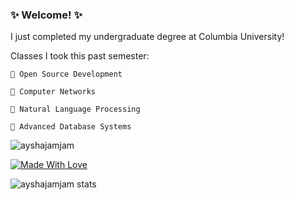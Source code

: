 ### ✨ Welcome! ✨

I just completed my undergraduate degree at Columbia University!

Classes I took this past semester:

    🌱 Open Source Development

    🌱 Computer Networks

    🌱 Natural Language Processing

    🌱 Advanced Database Systems

<p align="left"> <img src="https://komarev.com/ghpvc/?username=ayshajamjam&label=Profile%20views&color=0e75b6&style=flat" alt="ayshajamjam" /></p> 

[![Made With Love](https://img.shields.io/badge/Made%20With-Love-orange.svg)](https://github.com/ayshajamjam?tab=repositories)


<p><img align="center" src="https://github-readme-streak-stats.herokuapp.com/?user=ayshajamjam&" alt="ayshajamjam stats" /></p>
